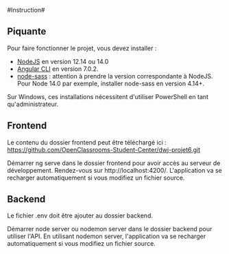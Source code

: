 #Instruction#

## Piquante

Pour faire fonctionner le projet, vous devez installer :
- [NodeJS](https://nodejs.org/en/download/) en version 12.14 ou 14.0 
- [Angular CLI](https://github.com/angular/angular-cli) en version 7.0.2.
- [node-sass](https://www.npmjs.com/package/node-sass) : attention à prendre la version correspondante à NodeJS. Pour Node 14.0 par exemple, installer node-sass en version 4.14+.

Sur Windows, ces installations nécessitent d'utiliser PowerShell en tant qu'administrateur.

## Frontend

Le contenu du dossier frontend peut être téléchargé ici : https://github.com/OpenClassrooms-Student-Center/dwj-projet6.git

Démarrer ng serve dans le dossier frontend pour avoir accès au serveur de développement. Rendez-vous sur http://localhost:4200/. L'application va se recharger automatiquement si vous modifiez un fichier source.

## Backend

Le fichier .env doit être ajouter au dossier backend.

Démarrer node server ou nodemon server dans le dossier backend pour utiliser l'API. En utilisant nodemon server, l'application va se recharger automatiquement si vous modifiez un fichier source.
